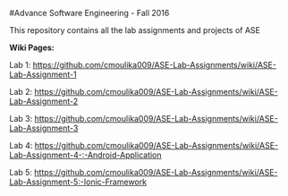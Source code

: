 #Advance Software Engineering - Fall 2016

This repository contains all the lab assignments and projects of ASE

<b>Wiki Pages:</b>

Lab 1: https://github.com/cmoulika009/ASE-Lab-Assignments/wiki/ASE-Lab-Assignment-1

Lab 2: https://github.com/cmoulika009/ASE-Lab-Assignments/wiki/ASE-Lab-Assignment-2

Lab 3: https://github.com/cmoulika009/ASE-Lab-Assignments/wiki/ASE-Lab-Assignment-3

Lab 4: https://github.com/cmoulika009/ASE-Lab-Assignments/wiki/ASE-Lab-Assignment-4-:-Android-Application

Lab 5: https://github.com/cmoulika009/ASE-Lab-Assignments/wiki/ASE-Lab-Assignment-5:-Ionic-Framework



